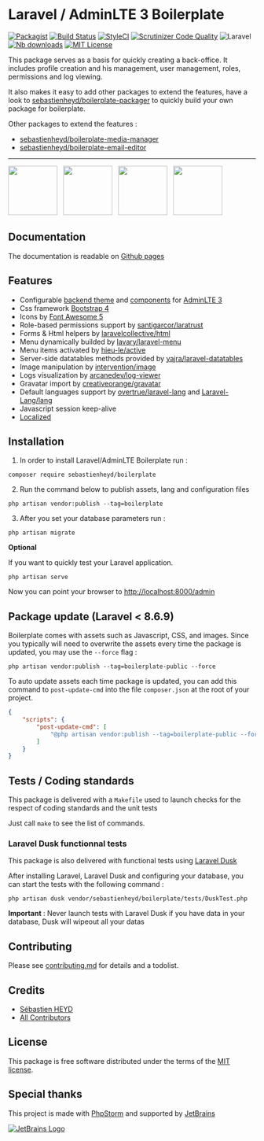 # Laravel / AdminLTE 3 Boilerplate

[![Packagist](https://img.shields.io/packagist/v/sebastienheyd/boilerplate.svg?style=flat-square)](https://packagist.org/packages/sebastienheyd/boilerplate)
[![Build Status](https://scrutinizer-ci.com/g/sebastienheyd/boilerplate/badges/build.png?b=master&style=flat-square)](https://scrutinizer-ci.com/g/sebastienheyd/boilerplate/build-status/master)
[![StyleCI](https://github.styleci.io/repos/86598046/shield?branch=master&style=flat-square)](https://github.styleci.io/repos/86598046)
[![Scrutinizer Code Quality](https://scrutinizer-ci.com/g/sebastienheyd/boilerplate/badges/quality-score.png?b=master&style=flat-square)](https://scrutinizer-ci.com/g/sebastienheyd/boilerplate/?branch=master)
![Laravel](https://img.shields.io/badge/Laravel-6.x%20→%209.x-green?logo=Laravel&style=flat-square)
[![Nb downloads](https://img.shields.io/packagist/dt/sebastienheyd/boilerplate.svg?style=flat-square)](https://packagist.org/packages/sebastienheyd/boilerplate)
[![MIT License](https://img.shields.io/github/license/sebastienheyd/boilerplate.svg?style=flat-square)](license.md)

This package serves as a basis for quickly creating a back-office. 
It includes profile creation and his management, user management, roles, permissions and log viewing.

It also makes it easy to add other packages to extend the features, have a look to
[sebastienheyd/boilerplate-packager](https://github.com/sebastienheyd/boilerplate-packager) to quickly build your own
package for boilerplate.

Other packages to extend the features :
* [sebastienheyd/boilerplate-media-manager](https://github.com/sebastienheyd/boilerplate-media-manager)
* [sebastienheyd/boilerplate-email-editor](https://github.com/sebastienheyd/boilerplate-email-editor)

---

<a href="https://sebastienheyd.github.io/boilerplate/assets/img/login.png" class="img-link"><img src="https://sebastienheyd.github.io/boilerplate/assets/img/login.png" style="max-width:100%;height:100px;margin-right:.5rem"/></a>
<a href="https://sebastienheyd.github.io/boilerplate/assets/img/add_user.png" class="img-link"><img src="https://sebastienheyd.github.io/boilerplate/assets/img/add_user.png" style="max-width:100%;height:100px;margin-right:.5rem" /></a>
<a href="https://sebastienheyd.github.io/boilerplate/assets/img/role.png" class="img-link"><img src="https://sebastienheyd.github.io/boilerplate/assets/img/role.png" style="max-width:100%;height:100px;margin-right:.5rem" /></a>
<a href="https://sebastienheyd.github.io/boilerplate/assets/img/logs.png" class="img-link"><img src="https://sebastienheyd.github.io/boilerplate/assets/img/logs.png" style="max-width:100%;height:100px;margin-right:.5rem" /></a>

## Documentation

The documentation is readable on [Github pages](https://sebastienheyd.github.io/boilerplate/)

## Features

* Configurable [backend theme](https://sebastienheyd.github.io/boilerplate/howto/change-theme) and [components](https://sebastienheyd.github.io/boilerplate/components/) for [AdminLTE 3](https://adminlte.io/docs/3.0/)
* Css framework [Bootstrap 4](https://getbootstrap.com/)
* Icons by [Font Awesome 5](https://fontawesome.com/)
* Role-based permissions support by [santigarcor/laratrust](https://github.com/santigarcor/laratrust)
* Forms & Html helpers by [laravelcollective/html](https://github.com/laravelcollective/html)
* Menu dynamically builded by [lavary/laravel-menu](https://github.com/lavary/laravel-menu)
* Menu items activated by [hieu-le/active](https://github.com/letrunghieu/active)
* Server-side datatables methods provided by [yajra/laravel-datatables](https://yajrabox.com/docs/laravel-datatables)
* Image manipulation by [intervention/image](https://github.com/intervention/image)
* Logs visualization by [arcanedev/log-viewer](https://github.com/ARCANEDEV/LogViewer)
* Gravatar import by [creativeorange/gravatar](https://github.com/creativeorange/gravatar)
* Default languages support by [overtrue/laravel-lang](https://github.com/overtrue/laravel-lang) and [Laravel-Lang/lang](https://github.com/Laravel-Lang/lang)
* Javascript session keep-alive
* [Localized](https://github.com/sebastienheyd/boilerplate/tree/master/src/resources/lang)

## Installation

1. In order to install Laravel/AdminLTE Boilerplate run :

```
composer require sebastienheyd/boilerplate
```

2. Run the command below to publish assets, lang and configuration files

```
php artisan vendor:publish --tag=boilerplate
```

3. After you set your database parameters run :

```
php artisan migrate
```

**Optional**

If you want to quickly test your Laravel application.

```
php artisan serve
```

Now you can point your browser to [http://localhost:8000/admin](http://localhost:8000/admin)

## Package update (Laravel < 8.6.9)

Boilerplate comes with assets such as Javascript, CSS, and images. Since you typically will need to overwrite the assets
every time the package is updated, you may use the ```--force``` flag :

```
php artisan vendor:publish --tag=boilerplate-public --force
```

To auto update assets each time package is updated, you can add this command to `post-update-cmd` into the
file `composer.json` at the root of your project.

```json
{
    "scripts": {
        "post-update-cmd": [
            "@php artisan vendor:publish --tag=boilerplate-public --force -q"
        ]
    }
}
```

## Tests / Coding standards

This package is delivered with a `Makefile` used to launch checks for the respect of coding standards and the unit tests

Just call `make` to see the list of commands.

### Laravel Dusk functionnal tests

This package is also delivered with functional tests using [Laravel Dusk](https://laravel.com/docs/dusk)

After installing Laravel, Laravel Dusk and configuring your database, you can start the tests with the following command :

```
php artisan dusk vendor/sebastienheyd/boilerplate/tests/DuskTest.php
```

**Important** : Never launch tests with Laravel Dusk if you have data in your database,  Dusk will wipeout all your datas

## Contributing

Please see [contributing.md](contributing.md) for details and a todolist.

## Credits

- [Sébastien HEYD](https://github.com/sebastienheyd)
- [All Contributors](https://github.com/sebastienheyd/boilerplate/contributors)


## License

This package is free software distributed under the terms of the [MIT license](license.md).

## Special thanks

This project is made with [PhpStorm](https://www.jetbrains.com/phpstorm/) and supported by [JetBrains](https://www.jetbrains.com/?from=LaravelBoilerplate)

[![JetBrains Logo](jetbrains.svg)](https://www.jetbrains.com/?from=LaravelBoilerplate)